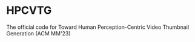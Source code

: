 # HPCVTG
The official code for Toward Human Perception-Centric Video Thumbnail Generation (ACM MM'23)
